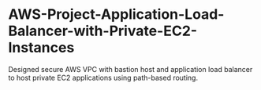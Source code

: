 # AWS-Project-Application-Load-Balancer-with-Private-EC2-Instances
Designed secure AWS VPC with bastion host and application load balancer to host private EC2 applications using path-based routing.
